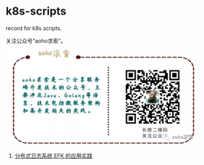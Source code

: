 # k8s-scripts

record for k8s scripts.

关注公众号“aoho求索”。

![](img/README-c194399a.png)

1. [分布式日志系统 EFK 的应用实践](https://mp.weixin.qq.com/s?src=11&timestamp=1634121890&ver=3372&signature=FyVWKdUQjcyIbx0Jfg7fC3EpoiaXFgFAdTjxlhpoDiM-yIA9LT8Z1lMhPrPYXH5Bmb*dLVdP8FEzA2wwy0BE4wh3*rvz1MyC6ZPHqbQ1HMItSgCyJ*Q4iothhxIKZ4g8&new=1)

